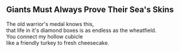 Giants Must Always Prove Their Sea's Skins
------------------------------------------
The old warrior's medal knows this,  
that life in it's diamond boxes is as endless as the wheatfield.  
You connect my hollow cubicle  
like a friendly turkey to fresh cheesecake.  
